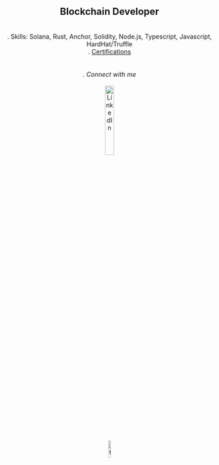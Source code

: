 <div dir="auto" align="center">
        <h2>Blockchain Developer</h2>
        <br>
        <div>. Skills: Solana, Rust, Anchor, Solidity, Node.js, Typescript, Javascript, HardHat/Truffle</div>
        <div>. <a href="https://www.linkedin.com/in/julienc82/recent-activity/documents/" target="_blank">Certifications</a></div>
        <br>
</div>

<div dir="auto" align="center">
        <br>
        <i>. Connect with me</i>
        <br><br>
</div>

<div dir="auto" align="center">
        <a href="https://www.linkedin.com/in/julienc82/" target="_blank"><img src="https://i.postimg.cc/J0dqMgHP/Pik-Png-com-linkedin-png-533498.png" alt="LinkedIn" style="width: 20%;">
        </a><br><br>
        <a hreft="https://twitter.com/cryptoposito" target="_blank"><img src="https://i.postimg.cc/J4kJstf1/Pik-Png-com-twitter-bird-png-1809210.png" alt="twitter" style="width: 10%"

</div>
